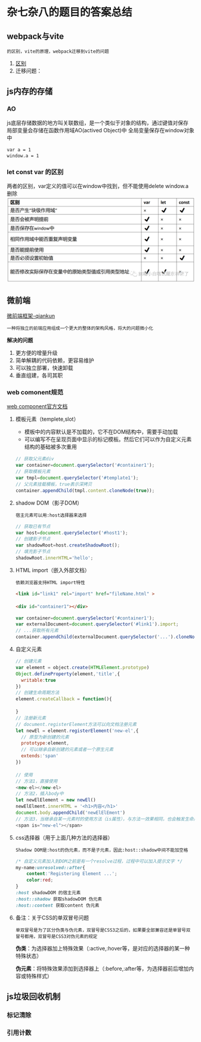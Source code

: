 # 杂七杂八的题目的答案总结
## webpack与vite

`的区别，vite的原理，webpack迁移到vite的问题`

1. [区别](../vue/vue3/vite.md)
2. 迁移问题：

## js内存的存储

### AO
js底层存储数据的地方叫关联数组，是一个类似于对象的结构，通过键值对保存
局部变量会存储在函数作用域AO(actived Object)中
全局变量保存在window对象中

```
var a = 1
window.a = 1
```

### let const var 的区别
两者的区别，var定义的值可以在window中找到，但不能使用delete window.a 删除
![avatar](../image/image/内存.png)


## 微前端

[微前端框架-qiankun](https://github.com/umijs/qiankun)

`一种将独立的前端应用组成一个更大的整体的架构风格，将大的问题微小化`

**解决的问题**

1. 更方便的增量升级
1. 简单解耦的代码依赖，更容易维护
1. 可以独立部署，快速卸载
1. 垂直组建，各司其职

### web comonent规范

[web component官方文档](https://developer.mozilla.org/zh-CN/docs/Web/Web_Components)

1. 模板元素（templete,slot）
    + 模板中的内容默认是不加载的，它不在DOM结构中，需要手动加载
    + 可以编写不在呈现页面中显示的标记模板。然后它们可以作为自定义元素结构的基础被多次重用
    ```js
    // 获取父元素div
    var container=document.querySelector('#container1');
    // 获取模板元素
    var tmpl=document.querySelector('#template1');
    // 父元素挂载模板，true表示深拷贝
    container.appendChild(tmpl.content.cloneNode(true));
    ```
2. shadow DOM（影子DOM）

    `宿主元素可以用:host选择器来选择`
    ```js
    // 获取已有节点
    var host=document.querySelector('#host1');
    // 创建影子节点
    var shadowRoot=host.createShadowRoot();
    // 填充影子节点
    shadowRoot.innerHTML='hello';
    ```
3. HTML import（嵌入外部文档）

    `依赖浏览器支持HTML import特性`
    ```html
    <link id="link1" rel="import" href="fileName.html" >

    <div id="container1"></div>
    ```
    ```js
    var container=document.querySelector('#container1');
    var externalDocument=document.querySelector('#link1').import;
    // ...获取所有元素
    container.appendChild(externalDocument.querySelector('...').cloneNode(true));
    ```

4. 自定义元素
    ```js
    // 创建元素
    var element = object.create(HTMLElement.prototype)
    Object.defineProperty(element,'title',{
      writable:true
    })
    // 创建生命周期方法
    element.createCallback = function(){

    }
    // 注册新元素
    // document.registerElement方法可以向文档注册元素
    let newEl = element.registerElement('new-el',{
      // 原型为新创建的元素
      prototype:element,
      // 可以继承自新创建的元素或者一个原生元素
      extends:'span'
    })

    // 使用
    // 方法1，直接使用
    <new-el></new-el>
    // 方法2，插入body中
    let newElElement = new newEl()
    newElElment.innerHTML = '<h1>内容</h1>'
    document.body.appendChild('newElElEment')
    // 方法3，当继承自某一元素时的使用方法（is属性），与方法一效果相同，也会触发生命周期函数
    <span is="new-el"></span>
    ```
5. css选择器（用于上面几种方法的选择器）

    `Shadow DOM是:host的伪元素，而不是子元素，因此:host::shadow中间不能加空格`
    ```css
    /* 自定义元素加入到DOM之前是有一个resolve过程，过程中可以加入提示文字 */
    my-name:unresolved::after{
        content:'Registering Element ...';
        color:red;
    }
    :host shadowDOM 的宿主元素
    :host::shadow 获取shadowDOM 伪元素
    :host::content 获取content 伪元素
    ```
6. 备注：关于CSS的单双冒号问题

    `单双冒号是为了区分伪类与伪元素，双冒号是CSS3之后的，如果要全部兼容还是单冒号双冒号都用，双冒号是CSS3对伪元素的规定`

    **伪类**：为选择器加上特殊效果（:active,:hover等，是对应的选择器的某一种特殊状态）

    **伪元素**：将特殊效果添加到选择器上（:before,:after等，为选择器前后增加内容或特殊样式）


## js垃圾回收机制
### 标记清除

### 引用计数

